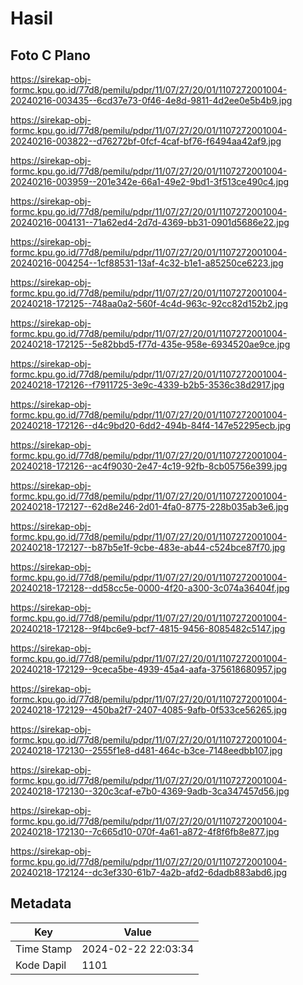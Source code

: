 # Hasil

## Foto C Plano

https://sirekap-obj-formc.kpu.go.id/77d8/pemilu/pdpr/11/07/27/20/01/1107272001004-20240216-003435--6cd37e73-0f46-4e8d-9811-4d2ee0e5b4b9.jpg

https://sirekap-obj-formc.kpu.go.id/77d8/pemilu/pdpr/11/07/27/20/01/1107272001004-20240216-003822--d76272bf-0fcf-4caf-bf76-f6494aa42af9.jpg

https://sirekap-obj-formc.kpu.go.id/77d8/pemilu/pdpr/11/07/27/20/01/1107272001004-20240216-003959--201e342e-66a1-49e2-9bd1-3f513ce490c4.jpg

https://sirekap-obj-formc.kpu.go.id/77d8/pemilu/pdpr/11/07/27/20/01/1107272001004-20240216-004131--71a62ed4-2d7d-4369-bb31-0901d5686e22.jpg

https://sirekap-obj-formc.kpu.go.id/77d8/pemilu/pdpr/11/07/27/20/01/1107272001004-20240216-004254--1cf88531-13af-4c32-b1e1-a85250ce6223.jpg

https://sirekap-obj-formc.kpu.go.id/77d8/pemilu/pdpr/11/07/27/20/01/1107272001004-20240218-172125--748aa0a2-560f-4c4d-963c-92cc82d152b2.jpg

https://sirekap-obj-formc.kpu.go.id/77d8/pemilu/pdpr/11/07/27/20/01/1107272001004-20240218-172125--5e82bbd5-f77d-435e-958e-6934520ae9ce.jpg

https://sirekap-obj-formc.kpu.go.id/77d8/pemilu/pdpr/11/07/27/20/01/1107272001004-20240218-172126--f7911725-3e9c-4339-b2b5-3536c38d2917.jpg

https://sirekap-obj-formc.kpu.go.id/77d8/pemilu/pdpr/11/07/27/20/01/1107272001004-20240218-172126--d4c9bd20-6dd2-494b-84f4-147e52295ecb.jpg

https://sirekap-obj-formc.kpu.go.id/77d8/pemilu/pdpr/11/07/27/20/01/1107272001004-20240218-172126--ac4f9030-2e47-4c19-92fb-8cb05756e399.jpg

https://sirekap-obj-formc.kpu.go.id/77d8/pemilu/pdpr/11/07/27/20/01/1107272001004-20240218-172127--62d8e246-2d01-4fa0-8775-228b035ab3e6.jpg

https://sirekap-obj-formc.kpu.go.id/77d8/pemilu/pdpr/11/07/27/20/01/1107272001004-20240218-172127--b87b5e1f-9cbe-483e-ab44-c524bce87f70.jpg

https://sirekap-obj-formc.kpu.go.id/77d8/pemilu/pdpr/11/07/27/20/01/1107272001004-20240218-172128--dd58cc5e-0000-4f20-a300-3c074a36404f.jpg

https://sirekap-obj-formc.kpu.go.id/77d8/pemilu/pdpr/11/07/27/20/01/1107272001004-20240218-172128--9f4bc6e9-bcf7-4815-9456-8085482c5147.jpg

https://sirekap-obj-formc.kpu.go.id/77d8/pemilu/pdpr/11/07/27/20/01/1107272001004-20240218-172129--9ceca5be-4939-45a4-aafa-375618680957.jpg

https://sirekap-obj-formc.kpu.go.id/77d8/pemilu/pdpr/11/07/27/20/01/1107272001004-20240218-172129--450ba2f7-2407-4085-9afb-0f533ce56265.jpg

https://sirekap-obj-formc.kpu.go.id/77d8/pemilu/pdpr/11/07/27/20/01/1107272001004-20240218-172130--2555f1e8-d481-464c-b3ce-7148eedbb107.jpg

https://sirekap-obj-formc.kpu.go.id/77d8/pemilu/pdpr/11/07/27/20/01/1107272001004-20240218-172130--320c3caf-e7b0-4369-9adb-3ca347457d56.jpg

https://sirekap-obj-formc.kpu.go.id/77d8/pemilu/pdpr/11/07/27/20/01/1107272001004-20240218-172130--7c665d10-070f-4a61-a872-4f8f6fb8e877.jpg

https://sirekap-obj-formc.kpu.go.id/77d8/pemilu/pdpr/11/07/27/20/01/1107272001004-20240218-172124--dc3ef330-61b7-4a2b-afd2-6dadb883abd6.jpg


## Metadata

| Key        | Value               |
| ---------- | ------------------- |
| Time Stamp | 2024-02-22 22:03:34 |
| Kode Dapil | 1101                |



